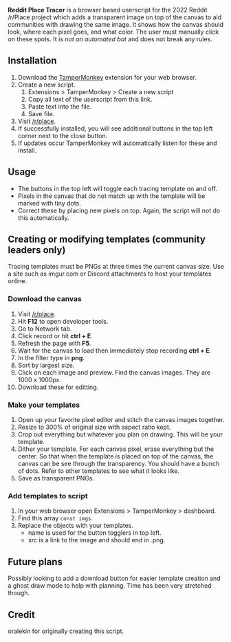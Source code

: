 **Reddit Place Tracer** is a browser based userscript for the 2022 Reddit /r/Place project which adds a transparent image on top of the canvas to aid communities with drawing the same image.  It shows how the canvas should look, where each pixel goes, and what color. The user must manually click on these spots.  It is *not an automated bot* and does not break any rules.


## Installation
1. Download the [TamperMonkey](https://www.tampermonkey.net/) extension for your web browser.
2. Create a new script.
   1. Extensions > TamperMonkey > Create a new script
   2. Copy all text of the userscript from this link.
   3. Paste text into the file.
   4. Save file.
3. Visit [/r/place](https://www.reddit.com/r/place/).  
4. If successfully installed, you will see additional buttons in the top left corner next to the close button.
3. If updates occur TamperMonkey will automatically listen for these and install.

## Usage
* The buttons in the top left will toggle each tracing template on and off.
* Pixels in the canvas that do not match up with the template will be marked with tiny dots.
* Correct these by placing new pixels on top.  Again, the script will not do this automatically.


## Creating or modifying templates (community leaders only)
Tracing templates must be PNGs at three times the current canvas size.  Use a site such as imgur.com or Discord attachments to host your templates online.

### Download the canvas
1. Visit [/r/place](https://www.reddit.com/r/place/).
2. Hit **F12** to open developer tools.
3. Go to Network tab.
4. Click record or hit **ctrl + E**.
5. Refresh the page with **F5**.
6. Wait for the canvas to load then immediately stop recording **ctrl + E**.
7. In the filter type in **png**.
8. Sort by largest size.
9. Click on each image and preview.  Find the canvas images.  They are 1000 x 1000px.
10. Download these for editting.

### Make your templates
1. Open up your favorite pixel editor and stitch the canvas images together.
2. Resize to 300% of original size with aspect ratio kept.
3. Crop out everything but whatever you plan on drawing.  This will be your template.
4. Dither your template.  For each canvas pixel, erase everything but the center. So that when the template is placed on top of the canvas, the canvas can be see through the transparency.  You should have a bunch of dots.  Refer to other templates to see what it looks like.
5. Save as transparent PNGs.

### Add templates to script
1. In your web browser open Extensions > TamperMonkey > dashboard.
2. Find this array `const imgs`.
3. Replace the objects with your templates.
	* name is used for the button togglers in top left.
	* src is a link to the image and should end in .png.



## Future plans
Possibly looking to add a download button for easier template creation and a ghost draw mode to help with planning.  Time has been very stretched though.

## Credit
oralekin for originally creating this script.
